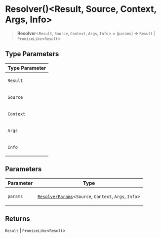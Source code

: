 # Resolver()\<Result, Source, Context, Args, Info\>

> **Resolver**\<`Result`, `Source`, `Context`, `Args`, `Info`\> = (`params`) => `Result` \| `PromiseLike`\<`Result`\>

## Type Parameters

<table>
<thead>
<tr>
<th>Type Parameter</th>
</tr>
</thead>
<tbody>
<tr>
<td>

`Result`

</td>
</tr>
<tr>
<td>

`Source`

</td>
</tr>
<tr>
<td>

`Context`

</td>
</tr>
<tr>
<td>

`Args`

</td>
</tr>
<tr>
<td>

`Info`

</td>
</tr>
</tbody>
</table>

## Parameters

<table>
<thead>
<tr>
<th>Parameter</th>
<th>Type</th>
</tr>
</thead>
<tbody>
<tr>
<td>

`params`

</td>
<td>

[`ResolverParams`](ResolverParams.md)\<`Source`, `Context`, `Args`, `Info`\>

</td>
</tr>
</tbody>
</table>

## Returns

`Result` \| `PromiseLike`\<`Result`\>
